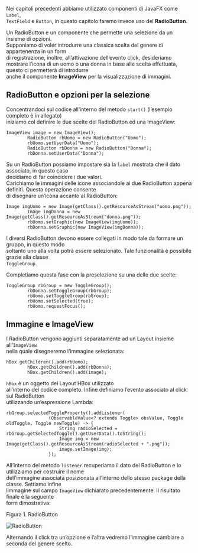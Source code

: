 Nei capitoli precedenti abbiamo utilizzato componenti di JavaFX come `Label`,  
`TextField` e `Button`, in questo capitolo faremo invece uso del **RadioButton**.

Un RadioButton è un componente che permette una selezione da un insieme di opzioni.  
Supponiamo di voler introdurre una classica scelta del genere di appartenenza in un form  
di registrazione, inoltre, all’attivazione dell’evento click, desideriamo mostrare l’icona di un uomo o una donna in base alle scelta effettuata, questo ci permetterà di introdurre  
anche il componente **ImageView** per la visualizzazione di immagini.

RadioButton e opzioni per la selezione
--------------------------------------

Concentrandoci sul codice all’interno del metodo `start()` (l’esempio completo è in allegato)  
iniziamo col definire le due scelte del RadioButton ed una ImageView:

```
ImageView image = new ImageView();
        RadioButton rbUomo = new RadioButton("Uomo");
        rbUomo.setUserData("Uomo");
        RadioButton rbDonna = new RadioButton("Donna");
        rbDonna.setUserData("Donna");
```

Su un RadioButton possiamo impostare sia la `label` mostrata che il dato associato, in questo caso  
decidiamo di far coincidere i due valori.  
Carichiamo le immagini delle icone associandole ai due RadioButton appena definiti. Questa operazione consente  
di disegnare un’icona accanto al RadioButton:

```
Image imgUomo = new Image(getClass().getResourceAsStream("uomo.png"));
        Image imgDonna = new Image(getClass().getResourceAsStream("donna.png"));
        rbUomo.setGraphic(new ImageView(imgUomo));
        rbDonna.setGraphic(new ImageView(imgDonna));
```

I diversi RadioButton devono essere collegati in modo tale da formare un gruppo, in questo modo  
soltanto uno alla volta potrà essere selezionato. Tale funzionalità è possibile grazie alla classe  
`ToggleGroup`.

Completiamo questa fase con la preselezione su una delle due scelte:

```
ToggleGroup rbGroup = new ToggleGroup();
        rbDonna.setToggleGroup(rbGroup);
        rbUomo.setToggleGroup(rbGroup);
        rbUomo.setSelected(true);
        rbUomo.requestFocus();
```

Immagine e ImageView
--------------------

I RadioButton vengono aggiunti separatamente ad un Layout insieme all’`ImageView`  
nella quale disegneremo l’immagine selezionata:

```
hBox.getChildren().add(rbUomo);
        hBox.getChildren().add(rbDonna);
        hBox.getChildren().add(image);
```

`hBox` è un oggetto del Layout HBox utilizzato  
all’interno del codice completo. Infine definiamo l’evento associato al click sul RadioButton  
utilizzando un’espressione Lambda:

```
rbGroup.selectedToggleProperty().addListener(
                (ObservableValue<? extends Toggle> obsValue, Toggle oldToggle, Toggle newToggle) -> {
                    String radioSelected = rbGroup.getSelectedToggle().getUserData().toString();
                    Image img = new Image(getClass().getResourceAsStream(radioSelected + ".png"));
                    image.setImage(img);
                });
```

All’interno del metodo `listener` recuperiamo il dato del RadioButton e lo utilizziamo per costruire il nome  
dell’immagine associata posizionata all’interno dello stesso package della classe. Settiamo infine  
limmagine sul campo `ImageView` dichiarato precedentemente. Il risultato finale è la seguente  
form dimostrativa:

Figura 1. RadioButton

![RadioButton](https://tbm-html.s3.amazonaws.com/app/uploads/2017/04/radio.png)

Alternando il click tra un’opzione e l’altra vedremo l’immagine cambiare a seconda del genere scelto.